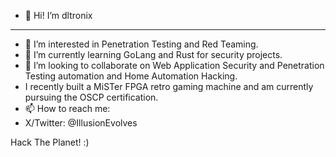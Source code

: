 - 👋 Hi!
I’m dltronix
----
- 👀 I’m interested in Penetration Testing and Red Teaming.
- 🌱 I’m currently learning GoLang and Rust for security projects.
- 💞️ I’m looking to collaborate on Web Application Security and Penetration Testing automation and Home Automation Hacking.
-    I recently built a MiSTer FPGA retro gaming machine and am currently pursuing the OSCP certification. 
- 📫 How to reach me:
- X/Twitter: @IllusionEvolves

Hack The Planet! :)

<!---
dltronix/dltronix is a ✨ special ✨ repository because its `README.md` (this file) appears on your GitHub profile.
You can click the Preview link to take a look at your changes.
--->

